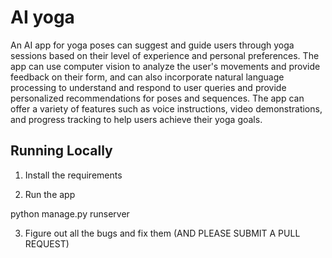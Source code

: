 # AI yoga
An AI app for yoga poses can suggest and guide users through yoga sessions based on their level of experience and personal preferences. The app can use computer vision to analyze the user's movements and provide feedback on their form, and can also incorporate natural language processing to understand and respond to user queries and provide personalized recommendations for poses and sequences. The app can offer a variety of features such as voice instructions, video demonstrations, and progress tracking to help users achieve their yoga goals.

## Running Locally

1. Install the requirements

2. Run the app

python manage.py runserver

3. Figure out all the bugs and fix them (AND PLEASE SUBMIT A PULL REQUEST)

